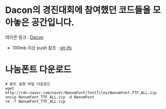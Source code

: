 # Dacon의 경진대회에 참여했던 코드들을 모아놓은 공간입니다.
데이콘 링크 : [Dacon](https://dacon.io/)
- 100mb 이상 push 참조 : [git-lfs](https://git-lfs.github.com/)

# 나눔폰트 다운로드
```
# 폰트 설정 파일 다운로드
wget http://cdn.naver.com/naver/NanumFont/fontfiles/NanumFont_TTF_ALL.zip
unzip NanumFont_TTF_ALL.zip -d NanumFont
rm -f NanumFont_TTF_ALL.zip
```